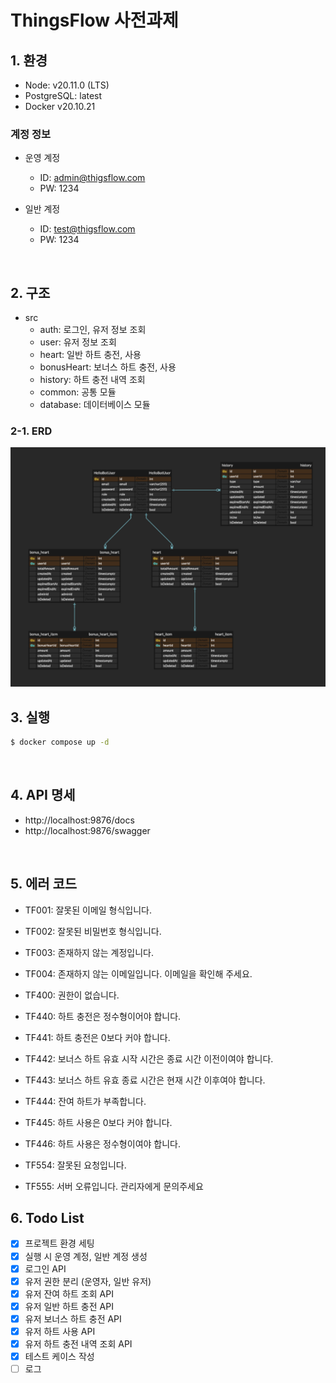 # ThingsFlow 사전과제

## 1. 환경

- Node: v20.11.0 (LTS)
- PostgreSQL: latest
- Docker v20.10.21

### 계정 정보

- 운영 계정

  - ID: admin@thigsflow.com
  - PW: 1234

- 일반 계정

  - ID: test@thigsflow.com
  - PW: 1234

<br >

## 2. 구조

- src
  - auth: 로그인, 유저 정보 조회
  - user: 유저 정보 조회
  - heart: 일반 하트 충전, 사용
  - bonusHeart: 보너스 하트 충전, 사용
  - history: 하트 충전 내역 조회
  - common: 공통 모듈
  - database: 데이터베이스 모듈

### 2-1. ERD

![ERD](./assets/cover.png)

## 3. 실행

```bash
$ docker compose up -d
```

<br >

## 4. API 명세

- http://localhost:9876/docs
- http://localhost:9876/swagger

<br >

## 5. 에러 코드

- TF001: 잘못된 이메일 형식입니다.
- TF002: 잘못된 비밀번호 형식입니다.
- TF003: 존재하지 않는 계정입니다.
- TF004: 존재하지 않는 이메일입니다. 이메일을 확인해 주세요.

- TF400: 권한이 없습니다.
- TF440: 하트 충전은 정수형이어야 합니다.
- TF441: 하트 충전은 0보다 커야 합니다.
- TF442: 보너스 하트 유효 시작 시간은 종료 시간 이전이여야 합니다.
- TF443: 보너스 하트 유효 종료 시간은 현재 시간 이후여야 합니다.
- TF444: 잔여 하트가 부족합니다.
- TF445: 하트 사용은 0보다 커야 합니다.
- TF446: 하트 사용은 정수형이여야 합니다.

- TF554: 잘못된 요청입니다.
- TF555: 서버 오류입니다. 관리자에게 문의주세요

## 6. Todo List

- [x] 프로젝트 환경 세팅
- [x] 실행 시 운영 계정, 일반 계정 생성
- [x] 로그인 API
- [x] 유저 권한 분리 (운영자, 일반 유저)
- [x] 유저 잔여 하트 조회 API
- [x] 유저 일반 하트 충전 API
- [x] 유저 보너스 하트 충전 API
- [x] 유저 하트 사용 API
- [x] 유저 하트 충전 내역 조회 API
- [x] 테스트 케이스 작성
- [ ] 로그
